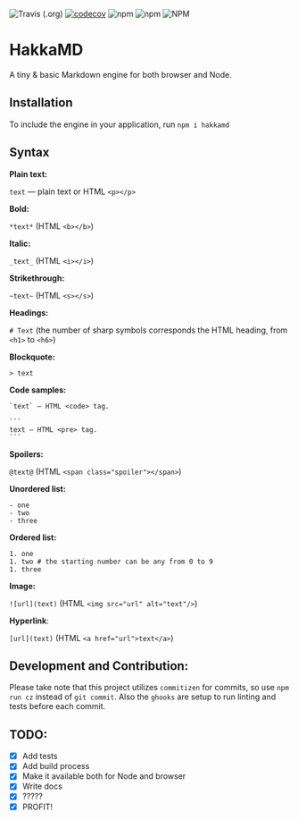 ![Travis (.org)](https://img.shields.io/travis/AlexNikolaiev94/hakkamd)
[![codecov](https://codecov.io/gh/AlexNikolaiev94/hakkamd/branch/master/graph/badge.svg)](https://codecov.io/gh/AlexNikolaiev94/hakkamd)
![npm](https://img.shields.io/npm/v/hakkamd)
![npm](https://img.shields.io/npm/dw/hakkamd)
![NPM](https://img.shields.io/npm/l/hakkamd)
# HakkaMD

A tiny & basic Markdown engine for both browser and Node.

## Installation
To include the engine in your application, run `npm i hakkamd`

## Syntax

**Plain text:**

`text` — plain text or HTML `<p></p>`

**Bold:**

`*text*` (HTML `<b></b>`)

**Italic:**

`_text_` (HTML `<i></i>`)

**Strikethrough:**

`~text~` (HTML `<s></s>`)

**Headings:**

`# Text` (the number of sharp symbols corresponds the HTML heading, from `<h1>` to `<h6>`)

**Blockquote:**

`> text`

**Code samples:**

    `text` — HTML <code> tag.
    
    ```
    text — HTML <pre> tag.
    ```
    
**Spoilers:**

`@text@` (HTML `<span class="spoiler"></span>`)

**Unordered list:**
```
- one
- two 
- three 
```

**Ordered list:**
```$xslt
1. one
1. two # the starting number can be any from 0 to 9
1. three
```

**Image:**

`![url](text)` (HTML `<img src="url" alt="text"/>`)

**Hyperlink**:

`[url](text)` (HTML `<a href="url">text</a>`)

## Development and Contribution:

Please take note that this project utilizes `commitizen` for commits, so use `npm run cz` instead of `git commit`. Also the `ghooks` are setup to run linting and tests before each commit.

## TODO:

- [x] Add tests
- [x] Add build process
- [x] Make it available both for Node and browser
- [x] Write docs
- [x] ?????
- [x] PROFIT!
